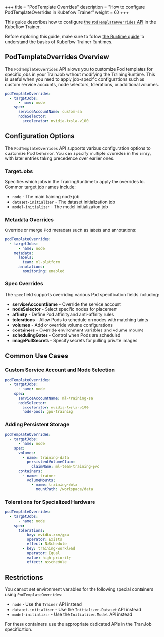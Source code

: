 +++
title = "PodTemplate Overrides"
description = "How to configure PodTemplateOverrides in Kubeflow Trainer"
weight = 60
+++

This guide describes how to configure
[the `PodTemplateOverrides` API](https://pkg.go.dev/github.com/kubeflow/trainer/v2/pkg/apis/trainer/v1alpha1#PodTemplateOverrides)
in the Kubeflow Trainer.

Before exploring this guide, make sure to follow [the Runtime guide](/docs/components/trainer/operator-guides/runtime)
to understand the basics of Kubeflow Trainer Runtimes.

## PodTemplateOverrides Overview

The `PodTemplateOverrides` API allows you to customize Pod templates for specific jobs in your
TrainJob without modifying the TrainingRuntime. This is useful when you need to apply job-specific
configurations such as custom service accounts, node selectors, tolerations, or additional volumes.

```YAML
podTemplateOverrides:
  - targetJobs:
      - name: node
    spec:
      serviceAccountName: custom-sa
      nodeSelector:
        accelerator: nvidia-tesla-v100
```

## Configuration Options

The `PodTemplateOverrides` API supports various configuration options to customize Pod behavior.
You can specify multiple overrides in the array, with later entries taking precedence over earlier ones.

### TargetJobs

Specifies which jobs in the TrainingRuntime to apply the overrides to. Common target job names include:

- `node` - The main training node job
- `dataset-initializer` - The dataset initialization job  
- `model-initializer` - The model initialization job

### Metadata Overrides

Override or merge Pod metadata such as labels and annotations:

```YAML
podTemplateOverrides:
  - targetJobs:
      - name: node
    metadata:
      labels:
        team: ml-platform
      annotations:
        monitoring: enabled
```

### Spec Overrides

The `spec` field supports overriding various Pod specification fields including:

- **serviceAccountName** - Override the service account
- **nodeSelector** - Select specific nodes for placement
- **affinity** - Define Pod affinity and anti-affinity rules
- **tolerations** - Allow Pods to schedule on nodes with matching taints
- **volumes** - Add or override volume configurations
- **containers** - Override environment variables and volume mounts
- **schedulingGates** - Control when Pods are scheduled
- **imagePullSecrets** - Specify secrets for pulling private images

## Common Use Cases

### Custom Service Account and Node Selection

```YAML
podTemplateOverrides:
  - targetJobs:
      - name: node
    spec:
      serviceAccountName: ml-training-sa
      nodeSelector:
        accelerator: nvidia-tesla-v100
        node-pool: gpu-training
```

### Adding Persistent Storage

```YAML
podTemplateOverrides:
  - targetJobs:
      - name: node
    spec:
      volumes:
        - name: training-data
          persistentVolumeClaim:
            claimName: ml-team-training-pvc
      containers:
        - name: trainer
          volumeMounts:
            - name: training-data
              mountPath: /workspace/data
```

### Tolerations for Specialized Hardware

```YAML
podTemplateOverrides:
  - targetJobs:
      - name: node
    spec:
      tolerations:
        - key: nvidia.com/gpu
          operator: Exists
          effect: NoSchedule
        - key: training-workload
          operator: Equal
          value: high-priority
          effect: NoSchedule
```

## Restrictions

You cannot set environment variables for the following special containers using `PodTemplateOverrides`:

- `node` - Use the `Trainer` API instead
- `dataset-initializer` - Use the `Initializer.Dataset` API instead  
- `model-initializer` - Use the `Initializer.Model` API instead

For these containers, use the appropriate dedicated APIs in the TrainJob specification.
